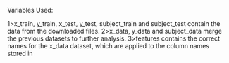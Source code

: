 Variables Used:

1>x_train, y_train, x_test, y_test, subject_train and subject_test contain the data from the downloaded files.
2>x_data, y_data and subject_data merge the previous datasets to further analysis.
3>features contains the correct names for the x_data dataset, which are applied to the column names stored in
